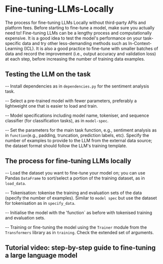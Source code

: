 # Fine-tuning-LLMs-Locally
The process for fine-tuning LLMs Locally without third-party APIs and platform fees. Before starting to fine-tune a model, make sure you actually need to! Fine-tuning LLMs can be a lengthy process and computationally expensive. It is a good idea to test the model's performance on your task-specific data and try other less-demanding methods such as In-Context-Learning (ICL). It is also a good practice to fine-tune with smaller batches of data and record the improvement (i.e., output accuracy and validation loss) at each step, before increasing the number of training data examples.

## Testing the LLM on the task

-- Install dependencies as in `dependencies.py` for the sentiment analysis task.

-- Select a pre-trained model with fewer parameters, preferably a lightweight one that is easier to load and train.

-- Model specifications including model name, tokeniser, and sequence classifier (for classification tasks), as in `model-spec`.

--  Set the parameters for the main task function, e.g., sentiment analysis as in `function`(e.g., padding, truncation, prediction labels, etc). Specify the number of examples to provide to the LLM from the external data source; the dataset format should follow the LLM's training template.

## The process for fine-tuning LLMs locally 

-- Load the dataset you want to fine-tune your model on; you can use Pandas `DataFrame` to sort/select a portion of the training dataset, as in `load_data`.

 -- Tokenisation: tokenise the training and evaluation sets of the data (specify the number of examples). Similar to `model spec` but use the dataset for tokenisation as in `specify_data`.

 -- Initialise the model with the 'function` as before with tokenised training and evaluation sets.

 -- Training or fine-tuning the model using the `Trainer` module from the `Transformers` library as in `training`.  Check the extended set of arguments.

 ## Tutorial video: step-by-step guide to fine-tuning a large language model
